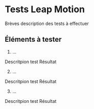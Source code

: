 # Tests Leap Motion

Brèves description des tests à effectuer

## Éléments à tester

1. ...

Descritpion test
Résultat

2. ...

Descritpion test
Résultat

3. ...

Descritpion test
Résultat
